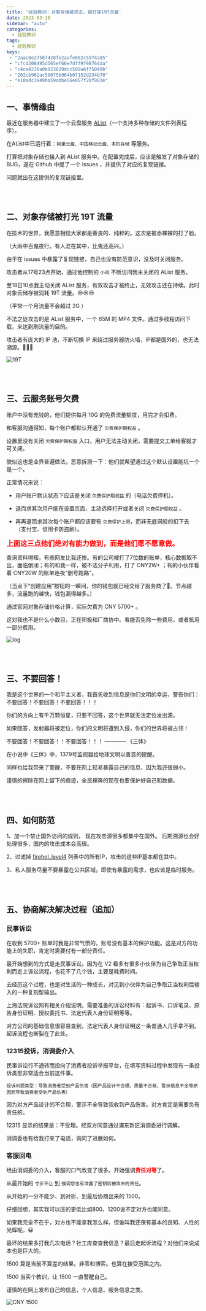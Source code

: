 ```yaml
---
title: '经验教训：对象存储被攻击，被打穿19T流量'
date: 2023-03-18
sidebar: "auto"
categories:
  - 经验教训
tags: 
  - 经验教训
keys:
 - "2aac0e27587428fe2aafe882c5974a85"
 - "cfcd208495d565ef66e7dff9f98764da"
 - "c4ca4238a0b923820dcc509a6f75849b"
 - "202cb962ac59075b964b07152d234b70"
 - "e10adc3949ba59abbe56e057f20f883e"
---
```




## 一、事情缘由

最近在服务器中建立了一个云盘服务 [AList](https://alist.nn.ci/zh/)（一个支持多种存储的文件列表程序）。

在AList中已运行着：`阿里云盘、中国移动云盘、本机存储` 等服务。

打算把对象存储也接入到 AList 服务中。在配置完成后，应该是触发了对象存储的BUG，遂在 Github 中提了一个 issues ，并提供了对应的复现链接。

问题就出在这提供的复现链接里。



<br><br>

## 二、对象存储被打光 19T 流量

在技术的世界，我愿意相信大家都是善良的、纯粹的。这次是被赤裸裸的打了脸。

（大雨中百鬼夜行，有人混在其中，比鬼还高兴。）

由于在 issues 中暴露了复现链接，自己也没有防范意识，没及时关闭服务。

攻击者从17号23点开始，通过他控制的 `小鸡` 不断访问我未关闭的 AList 服务。

至18日10点我主动关闭 AList 服务，有效攻击才被终止，无效攻击还在持续。此时对象云储存被消耗 19T 流量。😒😒😒

（平常一个月流量不会超过 2G ）

不法之徒攻击的是 AList 服务中，一个 65M 的 MP4 文件。通过多线程访问下载，来达到刷流量的目的。

攻击者有庞大的 IP 池，不断切换 IP 来绕过服务器防火墙，IP都是国外的，也无法溯源。🤢🤢🤢

<img :src="$withBase('/assets/images/230318_3.png')" alt="19T">


<br><br>

## 三、云服务账号欠费

账户中没有充钱的，他们提供每月 10G 的免费流量额度，用完才会扣费。

和客服沟通得知，每个账户都默认开通了 `欠费保护期权益` 。

设置里没有关闭 `欠费保护期权益` 入口，用户无法主动关闭，需要提交工单给客服才可关闭。

貌似这也是业界普遍做法，恶意拆测一下：他们就希望通过这个默认设置能坑一个是一个。

正常情况来说：

- 用户账户默认状态下应该是关闭 `欠费保护期权益` 的（电话欠费停机）。

- 退而求其次用户能在设置页面，主动选择打开或者关闭 `欠费保护期权益` 。

- 再再退而求其次每个账户都应该要有 `欠费保护上限`，而非无底洞般的扣下去（支付宝、信用卡防盗刷）。

<font color="#FF0000" size="4">**上面这三点他们绝对有能力做到，而是他们愿不愿意做。**</font> 

查询资料得知，有些网友比我还惨。有的公司被打了7位数的账单，核心数据取不出，面临倒闭；有的和我一样，被不法分子利用，打了 CNY2W+ ；有的小伙伴看着 CNY20W 的账单连夜"删号跑路"。

（当点下“创建应用”按钮的一瞬间，你的钱包就已经交给了服务商了🐶。节点越多，流量跑的越快，钱包漏得越多。）

通过官网对象存储价格计算，实际欠费为 CNY 5700+ 。

这对我也不是什么小数目，正在积极和厂商协中。看能否免除一些费用，或者抵用一部分费用。

<img :src="$withBase('/assets/images/230318_1.png')" alt="log">



<br><br>

## 三、不要回答！

我是这个世界的一个和平主义者，我首先收到信息是你们文明的幸运，警告你们：不要回答！不要回答！不要回答！！！

你们的方向上有千万颗恒星，只要不回答，这个世界就无法定位发出源。

如果回答，发射器将被定位，你们的文明将遭到入侵，你们的世界将被占领！

不要回答！不要回答！！不要回答！！！
    ———— 《三体》

在小说中《三体》中，1379号监视器给地球文明以善意的提醒。

同样也给我带来了警醒，不要在网上轻易暴露自己的信息，因为我还很弱小。

谨慎的擦除在网上留下的痕迹，全民裸奔的现在也要保护好自己和数据。

<br><br>



## 四、如何防范

1、加一个禁止国外访问的规则， 现在攻击源很多都集中在国外。 后期溯源也会好处理很多，国内的攻击成本会高很。

2、过滤掉 [firehol_level4](https://github.com/firehol/blocklist-ipsets/blob/master/firehol_level4.netset) 列表中的所有IP，攻击的这些IP基本都在其中。

3、私人服务尽量不要暴露在公共区域。即使有暴露的需求，也应该是临时服务。



<br><br>

## 五、协商解决解决过程（追加）

### 民事诉讼

在收到 5700+ 账单时我是非常气愤的，账号没有基本的保护功能。这是对方的功能上的失职，肯定时需要付有一部分责任。

最开始想到的方式是走民事诉讼。因为在 V2 看多有很多小伙伴为自己争取正当权利而走上诉讼流程，也花不了几个钱，主要是耗费时间。

去经历这个过程，也是对生活的一种成长，对见到小伙伴为自己争取正当权利后输入的一种复刻型输出。

上海法院诉讼网有相关介绍说明，需要准备的诉讼材料有：起诉书、口诉笔录、原告身份证明、授权委托书、法定代表人身份证明等等。

对方公司的基础信息很容易查到，法定代表人身份证明这一条普通人几乎拿不到。起诉流程也断裂在了此处。

### 12315投诉，消调委介入

民事诉讼行不通转而投向了消费者投诉举报平台，在填写资料过程中发现有一条投诉类型非常适合当前这件事。

`投诉问题类型：导致消费者受到产品伤害（因产品设计不合理、质量不合格、警示信息不全等原因而导致消费者受到产品伤害）`

因为对方产品设计的不合理，警示不全导致我收到产品伤害。对方肯定是需要负有责任的。

12315 显示的结果是：不受理。经双方同意通过浦东新区消调委进行调解。

消调委也有给我打来了电话，询问了进展如何。

### 客服回电

经由消调委的介入，客服的口气改变了很多。开始强调<font color="#FF0000">**责任对等**</font>了。

从最开始的 `寸步不让` 到 `强调您也有泄露了密钥后被攻击的责任`。

从开始的一分不能少、到对折、到最后协商出来的 1500。

仔细回想，其实我可以压的更低比如800、1200说不定对方也能同意。

如果我完全不在乎，对方也不能拿我怎么样。但谁叫我还保有基本的良知、人性的光辉呢。😀

最坏的结果多打我几次电话？社工库查查我信息？最后走起诉流程？对他们来说成本也是巨大的。

1500 算是当前不算差的结果。非零和博弈。也算在接受范围之内。

1500 当买个教训，让 1500 一直警醒自己。

谨慎的在网上发布自己的信息，个人信息、服务信息之类。


<img :src="$withBase('/assets/images/230318_2.png')" alt="CNY 1500">

